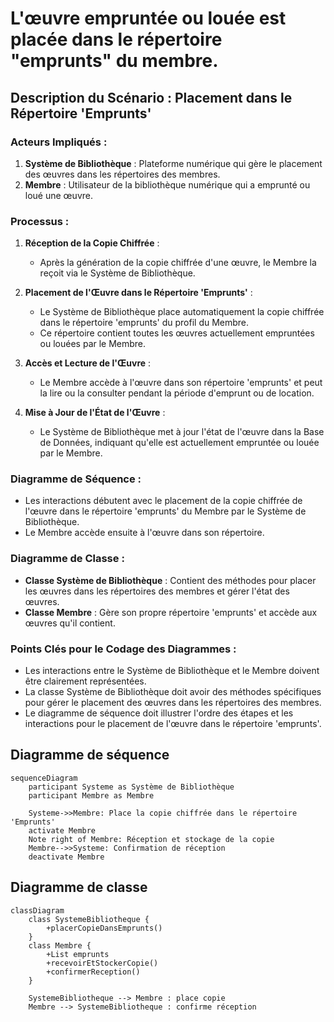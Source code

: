 # L'œuvre empruntée ou louée est placée dans le répertoire "emprunts" du membre.

## Description du Scénario : Placement dans le Répertoire 'Emprunts'

### Acteurs Impliqués :
1. **Système de Bibliothèque** : Plateforme numérique qui gère le placement des œuvres dans les répertoires des membres.
2. **Membre** : Utilisateur de la bibliothèque numérique qui a emprunté ou loué une œuvre.

### Processus :
1. **Réception de la Copie Chiffrée** :
   - Après la génération de la copie chiffrée d'une œuvre, le Membre la reçoit via le Système de Bibliothèque.

2. **Placement de l'Œuvre dans le Répertoire 'Emprunts'** :
   - Le Système de Bibliothèque place automatiquement la copie chiffrée dans le répertoire 'emprunts' du profil du Membre.
   - Ce répertoire contient toutes les œuvres actuellement empruntées ou louées par le Membre.

3. **Accès et Lecture de l'Œuvre** :
   - Le Membre accède à l'œuvre dans son répertoire 'emprunts' et peut la lire ou la consulter pendant la période d'emprunt ou de location.

4. **Mise à Jour de l'État de l'Œuvre** :
   - Le Système de Bibliothèque met à jour l'état de l'œuvre dans la Base de Données, indiquant qu'elle est actuellement empruntée ou louée par le Membre.

### Diagramme de Séquence :
- Les interactions débutent avec le placement de la copie chiffrée de l'œuvre dans le répertoire 'emprunts' du Membre par le Système de Bibliothèque.
- Le Membre accède ensuite à l'œuvre dans son répertoire.

### Diagramme de Classe :
- **Classe Système de Bibliothèque** : Contient des méthodes pour placer les œuvres dans les répertoires des membres et gérer l'état des œuvres.
- **Classe Membre** : Gère son propre répertoire 'emprunts' et accède aux œuvres qu'il contient.

### Points Clés pour le Codage des Diagrammes :
- Les interactions entre le Système de Bibliothèque et le Membre doivent être clairement représentées.
- La classe Système de Bibliothèque doit avoir des méthodes spécifiques pour gérer le placement des œuvres dans les répertoires des membres.
- Le diagramme de séquence doit illustrer l'ordre des étapes et les interactions pour le placement de l'œuvre dans le répertoire 'emprunts'.

## Diagramme de séquence

```mermaid
sequenceDiagram
    participant Systeme as Système de Bibliothèque
    participant Membre as Membre

    Systeme->>Membre: Place la copie chiffrée dans le répertoire 'Emprunts'
    activate Membre
    Note right of Membre: Réception et stockage de la copie
    Membre-->>Systeme: Confirmation de réception
    deactivate Membre
```

## Diagramme de classe
```mermaid
classDiagram
    class SystemeBibliotheque {
        +placerCopieDansEmprunts()
    }
    class Membre {
        +List emprunts
        +recevoirEtStockerCopie()
        +confirmerReception()
    }

    SystemeBibliotheque --> Membre : place copie
    Membre --> SystemeBibliotheque : confirme réception
```
